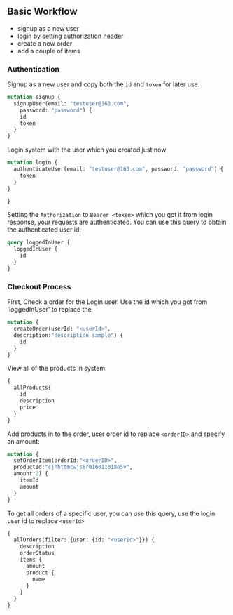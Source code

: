 
## Basic Workflow

* signup as a new user
* login by setting authorization header
* create a new order
* add a couple of items

### Authentication

Signup as a new user and copy both the `id` and `token` for later use.

```graphql
mutation signup {
  signupUser(email: "testuser@163.com", 
    password: "password") {
    id
    token
  }
}
```

Login system with the user which you created just now

```graphql
mutation login {
  authenticateUser(email: "testuser@163.com", password: "password") {
    token
  }
}

}
```
Setting the `Authorization` to `Bearer <token>` which you got it from login response, your requests are authenticated. You can use this query to obtain the authenticated user id:

```graphql
query loggedInUser {
  loggedInUser {
    id
  }
}
```

### Checkout Process

First, Check a order for the Login user. Use the id which you got from 'loggedInUser' to replace the <userId>

```graphql
mutation {
  createOrder(userId: "<userId>",
  description:"description sample") {
    id
  }
}
```
View all of the products in system

```graphql
{
  allProducts{
    id
    description
    price
  }
}
```

Add products in to the order, user order id to replace `<orderID>` and specify an amount:

```graphql
mutation {
  setOrderItem(orderId:"<orderID>",
  productId:"cjhhttmcwjs8r016011018o5v",
  amount:2) {
    itemId
    amount
  }
}
```

To get all orders of a specific user, you can use this query, use the login user id to replace `<userId>`

```graphql
{
  allOrders(filter: {user: {id: "<userId>"}}) {
    description
    orderStatus
    items {
      amount
      product {
        name
      }
    }
  }
}

```
